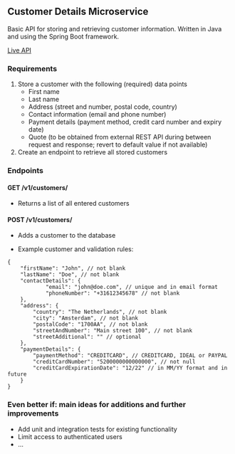 ## Customer Details Microservice
Basic API for storing and retrieving customer information. Written in Java and using the Spring Boot framework.

[Live API](https://freekvandam.nl/customer-details-service/v1/customers)

### Requirements
1. Store a customer with the following (required) data points
   * First name
   * Last name
   * Address (street and number, postal code, country)
   * Contact information (email and phone number)
   * Payment details (payment method, credit card number and expiry date)
   * Quote (to be obtained from external REST API during between request and response; revert to default value if not available)
2. Create an endpoint to retrieve all stored customers

### Endpoints
#### GET /v1/customers/ 
* Returns a list of all entered customers

#### POST /v1/customers/
* Adds a customer to the database

* Example customer and validation rules:
```
{
	"firstName": "John", // not blank
	"lastName": "Doe", // not blank
	"contactDetails": {
			"email": "john@doe.com", // unique and in email format
			"phoneNumber": "+31612345678" // not blank
	},
	"address": {
		"country": "The Netherlands", // not blank
		"city": "Amsterdam", // not blank
		"postalCode": "1700AA", // not blank
		"streetAndNumber": "Main street 100", // not blank
		"streetAdditional": "" // optional
	}, 
	"paymentDetails": {
		"paymentMethod": "CREDITCARD", // CREDITCARD, IDEAL or PAYPAL
		"creditCardNumber": "5200000000000000", // not null
		"creditCardExpirationDate": "12/22" // in MM/YY format and in future
	}
}
```
### Even better if: main ideas for additions and further improvements
* Add unit and integration tests for existing functionality
* Limit access to authenticated users
* ...



```

